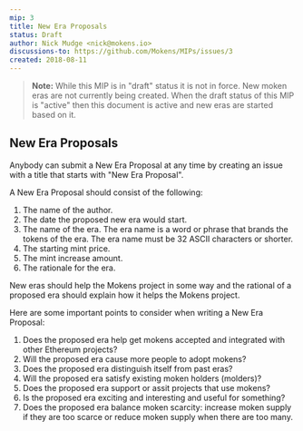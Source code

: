 ```yaml
---
mip: 3
title: New Era Proposals
status: Draft
author: Nick Mudge <nick@mokens.io>
discussions-to: https://github.com/Mokens/MIPs/issues/3
created: 2018-08-11
---
```

> **Note:** While this MIP is in "draft" status it is not in force. New moken eras are not currently being created. When the draft status of this MIP is "active" then this document is active and new eras are started based on it.

## New Era Proposals

Anybody can submit a New Era Proposal at any time by creating an issue with a title that starts with "New Era Proposal".

A New Era Proposal should consist of the following:
1. The name of the author.
2. The date the proposed new era would start.
3. The name of the era. The era name is a word or phrase that brands the tokens of the era. The era name must be 32 ASCII characters or shorter.
4. The starting mint price.
5. The mint increase amount.
6. The rationale for the era. 

New eras should help the Mokens project in some way and the rational of a proposed era should explain how it helps the Mokens project.   

Here are some important points to consider when writing a New Era Proposal:
1. Does the proposed era help get mokens accepted and integrated with other Ethereum projects?
2. Will the proposed era cause more people to adopt mokens?
3. Does the proposed era distinguish itself from past eras?
4. Will the proposed era satisfy existing moken holders (molders)?
5. Does the proposed era support or assit projects that use mokens?
6. Is the proposed era exciting and interesting and useful for something?
7. Does the proposed era balance moken scarcity: increase moken supply if they are too scarce or reduce moken supply when there are too many.


